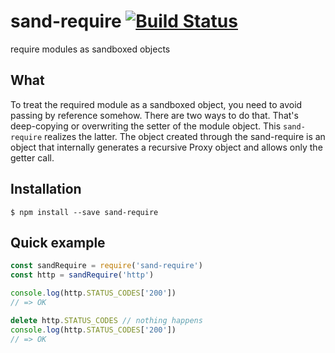 # sand-require [![Build Status](https://travis-ci.org/iftxt/sand-require.svg)](https://travis-ci.org/iftxt/sand-require)
require modules as sandboxed objects

## What
To treat the required module as a sandboxed object, you need to avoid passing by reference somehow. There are two ways to do that. That's deep-copying or overwriting the setter of the module object. This `sand-require` realizes the latter. The object created through the sand-require is an object that internally generates a recursive Proxy object and allows only the getter call.

## Installation
```console
$ npm install --save sand-require
```

## Quick example
```js
const sandRequire = require('sand-require')
const http = sandRequire('http')

console.log(http.STATUS_CODES['200'])
// => OK

delete http.STATUS_CODES // nothing happens
console.log(http.STATUS_CODES['200'])
// => OK
```
